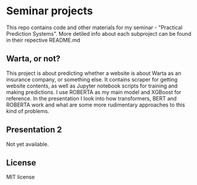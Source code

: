 # Seminar projects
This repo contains code and other materials for my seminar - "Practical Prediction Systems".
More detiled info about each subproject can be found in their repective README.md

## Warta, or not?

This project is about predicting whether a website is about Warta as an insurance company, or something else. It contains 
scraper for getting website contents, as well as Jupyter notebook scripts for training and making predictions. I use
ROBERTA as my main model and XGBoost for reference. In the presentation I look into how transformers, 
BERT and ROBERTA work and what are some more rudimentary approaches to this kind of problems.

## Presentation 2
Not yet available.

## License
MIT license
